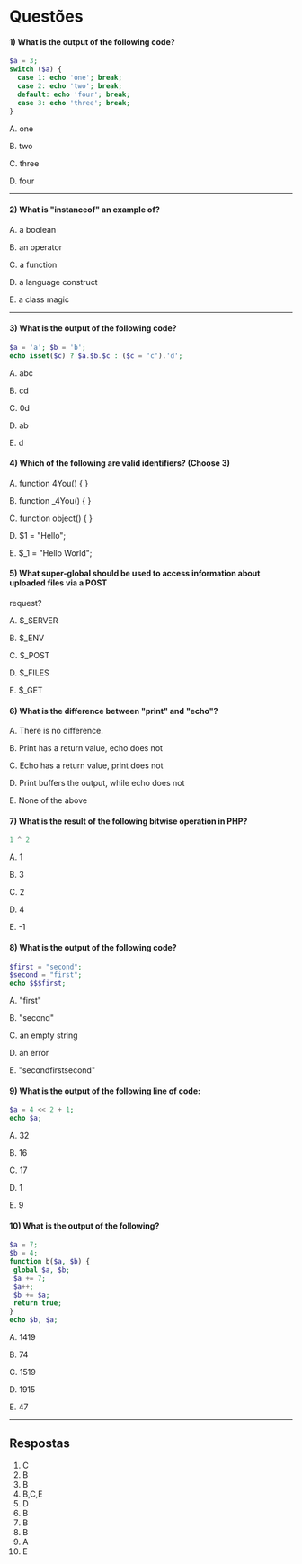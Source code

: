 # Questões

#### 1) What is the output of the following code?
```php
$a = 3;
switch ($a) {
  case 1: echo 'one'; break;
  case 2: echo 'two'; break;
  default: echo 'four'; break;
  case 3: echo 'three'; break;
}
```
A. one

B. two

C. three

D. four 

---
#### 2) What is "instanceof" an example of?

A. a boolean

B. an operator

C. a function

D. a language construct

E. a class magic 

---
#### 3) What is the output of the following code?
```php
$a = 'a'; $b = 'b';
echo isset($c) ? $a.$b.$c : ($c = 'c').'d';
```
A. abc

B. cd

C. 0d 

D. ab

E. d

#### 4) Which of the following are valid identifiers? (Choose 3)

A. function 4You() { }

B. function _4You() { }

C. function object() { }

D. $1 = "Hello";

E. $_1 = "Hello World"; 

#### 5) What super-global should be used to access information about uploaded files via a POST
request?

A. $_SERVER

B. $_ENV

C. $_POST

D. $_FILES

E. $_GET 

#### 6) What is the difference between "print" and "echo"?

A. There is no difference.

B. Print has a return value, echo does not

C. Echo has a return value, print does not

D. Print buffers the output, while echo does not

E. None of the above 

#### 7) What is the result of the following bitwise operation in PHP?
```php
1 ^ 2
```
A. 1

B. 3

C. 2

D. 4

E. -1 

#### 8) What is the output of the following code?
```php
$first = "second";
$second = "first";
echo $$$first;
```
A. "first"

B. "second"

C. an empty string

D. an error

E. "secondfirstsecond"

#### 9) What is the output of the following line of code:
```php
$a = 4 << 2 + 1;
echo $a;
```
A. 32

B. 16

C. 17

D. 1

E. 9

#### 10) What is the output of the following?
```php
$a = 7;
$b = 4;
function b($a, $b) {
 global $a, $b;
 $a += 7;
 $a++;
 $b += $a;
 return true;
}
echo $b, $a;
```
A. 1419

B. 74

C. 1519

D. 1915

E. 47


---
## Respostas
1) C
2) B
3) B
4) B,C,E
5) D
6) B
7) B
8) B
9) A
10) E
